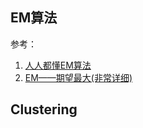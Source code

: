 ## EM算法
参考：
1. [人人都懂EM算法](https://zhuanlan.zhihu.com/p/36331115)
2. [EM——期望最大(非常详细)](https://zhuanlan.zhihu.com/p/78311644)

## Clustering
